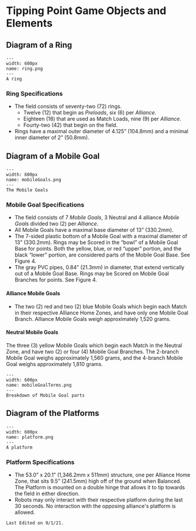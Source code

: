 # Tipping Point Game Objects and Elements

## Diagram of a Ring
```{figure} ../../images/beginning/ring.png
---
width: 600px
name: ring.png
---
A ring
```
    
### Ring Specifications
- The field consists of seventy-two (72) rings. 
    - Twelve (12) that begin as *Preloads*, six (6) per *Alliance*.
    - Eighteen (18) that are used as Match Loads, nine (9) per *Alliance*.
    - Fourty-two (42) that begin on the field.
- Rings have a maximal outer diameter of 4.125” (104.8mm) and a minimal inner diameter of 2” (50.8mm).

## Diagram of a Mobile Goal
```{figure} ../../images/beginning/mobileGoals.png
---
width: 600px
name: mobileGoals.png
---
The Mobile Goals
```

### Mobile Goal Specifications
- The field consists of 7 *Mobile Goals*, 3 Neutral and 4 alliance *Mobile Goals* divided two (2) per *Alliance*.
- All Mobile Goals have a maximal base diameter of 13” (330.2mm). 
- The 7-sided plastic bottom of a Mobile Goal with a maximal diameter of 13” (330.2mm).  Rings may be Scored in the “bowl” of a Mobile Goal Base for points. Both the yellow, blue, or red “upper” portion, and the black “lower” portion, are considered parts of the Mobile Goal Base. See Figure 4.
- The gray PVC pipes, 0.84” (21.3mm) in diameter, that extend vertically out of a Mobile Goal Base.  Rings may be Scored on Mobile Goal Branches for points. See Figure 4.

#### Alliance Mobile Goals
- The two (2) red and two (2) blue Mobile Goals which begin each Match in their respective Alliance Home Zones, and have only one Mobile Goal Branch. Alliance Mobile Goals weigh approximately 1,520 grams.

#### Neutral Mobile Goals
The three (3) yellow Mobile Goals which begin each Match in the Neutral Zone, and have two (2) or four (4) Mobile Goal Branches. The 2-branch Mobile Goal weighs approximately 1,560 grams, and the 4-branch Mobile Goal weighs approximately 1,810 grams. 

```{figure} ../../images/beginning/mobileGoalTerms.png
---
width: 600px
name: mobileGoalTerms.png
---
Breakdown of Mobile Goal parts
```

## Diagram of the Platforms

```{figure} ../../images/beginning/platform.png
---
width: 600px
name: platform.png
---
A platform
```

### Platform Specifications
- The 53.0” x 20.1” (1,346.2mm x 511mm) structure, one per Alliance Home Zone, that sits 9.5” (241.5mm) high off of the ground when Balanced.  The Platform is mounted on a double hinge that allows it to tip towards the field in either direction.
- Robots may only interact with their respective platform during the last 30 seconds. No interaction with the opposing alliance's platform is allowed.

```{important}
Last Edited on 9/1/21.
```